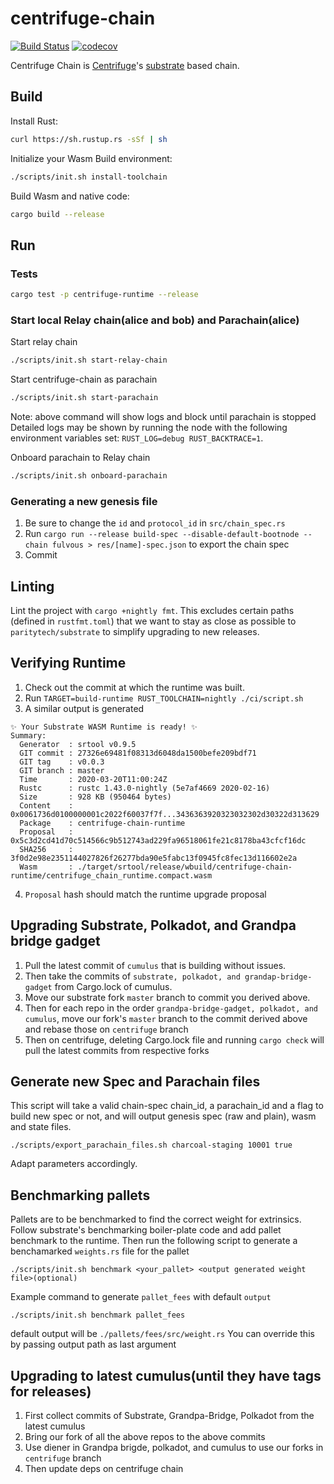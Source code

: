 # centrifuge-chain

[![Build Status](https://travis-ci.com/centrifuge/centrifuge-chain.svg?branch=master)](https://travis-ci.com/centrifuge/centrifuge-chain)
[![codecov](https://codecov.io/gh/centrifuge/centrifuge-chain/branch/master/graph/badge.svg)](https://codecov.io/gh/centrifuge/centrifuge-chain)

Centrifuge Chain is [Centrifuge](https://centrifuge.io)'s [substrate](https://github.com/paritytech/substrate) based chain.

## Build

Install Rust:

```bash
curl https://sh.rustup.rs -sSf | sh
```

Initialize your Wasm Build environment:

```bash
./scripts/init.sh install-toolchain
```

Build Wasm and native code:

```bash
cargo build --release
```

## Run

### Tests

```bash
cargo test -p centrifuge-runtime --release
```

### Start local Relay chain(alice and bob) and Parachain(alice)  

Start relay chain
```bash
./scripts/init.sh start-relay-chain
```

Start  centrifuge-chain as parachain
```bash
./scripts/init.sh start-parachain
```

Note: above command will show logs and block until parachain is stopped  
Detailed logs may be shown by running the node with the following environment variables set: `RUST_LOG=debug RUST_BACKTRACE=1`.

Onboard parachain to Relay chain
```bash
./scripts/init.sh onboard-parachain
```

### Generating a new genesis file

1. Be sure to change the `id` and `protocol_id` in `src/chain_spec.rs`
2. Run `cargo run --release build-spec --disable-default-bootnode --chain fulvous > res/[name]-spec.json` to export the chain spec
3. Commit

## Linting

Lint the project with `cargo +nightly fmt`. This excludes certain paths (defined in `rustfmt.toml`) that we want to stay as close as possible to `paritytech/substrate` to simplify upgrading to new releases.

## Verifying Runtime
1. Check out the commit at which the runtime was built.
2. Run `TARGET=build-runtime RUST_TOOLCHAIN=nightly ./ci/script.sh`
3. A similar output is generated
```
✨ Your Substrate WASM Runtime is ready! ✨
Summary:
  Generator  : srtool v0.9.5
  GIT commit : 27326e69481f08313d6048da1500befe209bdf71
  GIT tag    : v0.0.3
  GIT branch : master
  Time       : 2020-03-20T11:00:24Z
  Rustc      : rustc 1.43.0-nightly (5e7af4669 2020-02-16)
  Size       : 928 KB (950464 bytes)
  Content    : 0x0061736d0100000001c2022f60037f7f...3436363920323032302d30322d313629
  Package    : centrifuge-chain-runtime
  Proposal   : 0x5c3d2cd41d70c514566c9b512743ad229fa96518061fe21c8178ba43cfcf16dc
  SHA256     : 3f0d2e98e2351144027826f26277bda90e5fabc13f0945fc8fec13d116602e2a
  Wasm       : ./target/srtool/release/wbuild/centrifuge-chain-runtime/centrifuge_chain_runtime.compact.wasm
```
4. `Proposal` hash should match the runtime upgrade proposal

## Upgrading Substrate, Polkadot, and Grandpa bridge gadget
1. Pull the latest commit of `cumulus` that is building without issues.
2. Then take the commits of `substrate, polkadot, and grandap-bridge-gadget` from Cargo.lock of cumulus.
3. Move our substrate fork `master` branch to commit you derived above.
4. Then for each repo in the order `grandpa-bridge-gadget, polkadot, and cumulus`, 
   move our fork's `master` branch to the commit derived above and rebase those on `centrifuge` branch
5. Then on centrifuge, deleting Cargo.lock file and running `cargo check`  will pull the latest commits from respective forks 

## Generate new Spec and Parachain files
This script will take a valid chain-spec chain_id, a parachain_id and a flag to build new spec or not, and will output genesis spec (raw and plain), wasm and state files.
```shell
./scripts/export_parachain_files.sh charcoal-staging 10001 true
```
Adapt parameters accordingly.

## Benchmarking pallets
Pallets are to be benchmarked to find the correct weight for extrinsics. Follow substrate's benchmarking boiler-plate code
and add pallet benchmark to the runtime. Then run the following script to generate a benchamarked `weights.rs` file for the pallet
```shell
./scripts/init.sh benchmark <your_pallet> <output generated weight file>(optional)
```

Example command to generate `pallet_fees` with default `output`
```shell
./scripts/init.sh benchmark pallet_fees
```

default output will be `./pallets/fees/src/weight.rs`
You can override this by passing output path as last argument

## Upgrading to latest cumulus(until they have tags for releases)
1. First collect commits of Substrate, Grandpa-Bridge, Polkadot from the latest cumulus
2. Bring our fork of all the above repos to the above commits
3. Use diener in Grandpa brigde, polkadot, and cumulus to use our forks in `centrifuge` branch
4. Then update deps on centrifuge chain
